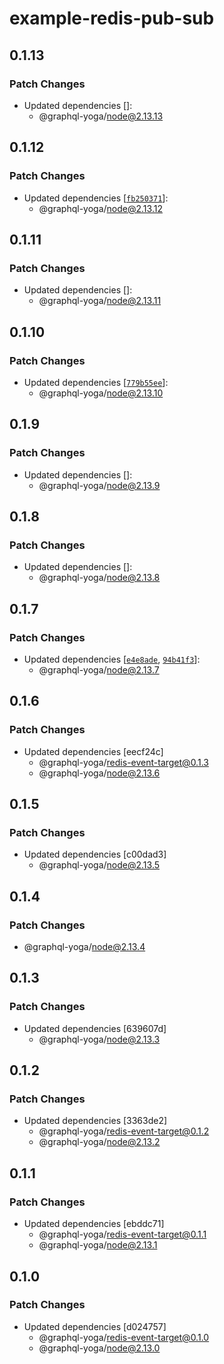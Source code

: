 # example-redis-pub-sub

## 0.1.13

### Patch Changes

- Updated dependencies []:
  - @graphql-yoga/node@2.13.13

## 0.1.12

### Patch Changes

- Updated dependencies [[`fb250371`](https://github.com/dotansimha/graphql-yoga/commit/fb2503717b2927df47da105f0f84ca26ddc88f2d)]:
  - @graphql-yoga/node@2.13.12

## 0.1.11

### Patch Changes

- Updated dependencies []:
  - @graphql-yoga/node@2.13.11

## 0.1.10

### Patch Changes

- Updated dependencies [[`779b55ee`](https://github.com/dotansimha/graphql-yoga/commit/779b55eea843bd282f659e1012f255f62fd888b6)]:
  - @graphql-yoga/node@2.13.10

## 0.1.9

### Patch Changes

- Updated dependencies []:
  - @graphql-yoga/node@2.13.9

## 0.1.8

### Patch Changes

- Updated dependencies []:
  - @graphql-yoga/node@2.13.8

## 0.1.7

### Patch Changes

- Updated dependencies [[`e4e8ade`](https://github.com/dotansimha/graphql-yoga/commit/e4e8ade526c2aec7ea28218ca7795e96b867fc6b), [`94b41f3`](https://github.com/dotansimha/graphql-yoga/commit/94b41f30f598afb37db2438c736764e2a539cd10)]:
  - @graphql-yoga/node@2.13.7

## 0.1.6

### Patch Changes

- Updated dependencies [eecf24c]
  - @graphql-yoga/redis-event-target@0.1.3
  - @graphql-yoga/node@2.13.6

## 0.1.5

### Patch Changes

- Updated dependencies [c00dad3]
  - @graphql-yoga/node@2.13.5

## 0.1.4

### Patch Changes

- @graphql-yoga/node@2.13.4

## 0.1.3

### Patch Changes

- Updated dependencies [639607d]
  - @graphql-yoga/node@2.13.3

## 0.1.2

### Patch Changes

- Updated dependencies [3363de2]
  - @graphql-yoga/redis-event-target@0.1.2
  - @graphql-yoga/node@2.13.2

## 0.1.1

### Patch Changes

- Updated dependencies [ebddc71]
  - @graphql-yoga/redis-event-target@0.1.1
  - @graphql-yoga/node@2.13.1

## 0.1.0

### Patch Changes

- Updated dependencies [d024757]
  - @graphql-yoga/redis-event-target@0.1.0
  - @graphql-yoga/node@2.13.0
